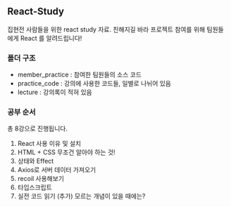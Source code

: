 ## React-Study

집현전 사람들을 위한 react study 자료. 친해지길 바라 프로젝트 참여를 위해 팀원들에게 React 를 알려드립니다!

### 폴더 구조

-   member_practice : 참여한 팀원들의 소스 코드
-   practice_code : 강의에 사용한 코드들, 일별로 나뉘어 있음
-   lecture : 강의록이 적혀 있음

### 공부 순서

총 8강으로 진행됩니다.

1. React 사용 이유 및 설치
2. HTML + CSS 무조건 알아야 하는 것!
3. 상태와 Effect
4. Axios로 서버 데이터 가져오기
5. recoil 사용해보기
6. 타입스크립트
7. 실전 코드 읽기
   (추가) 모르는 개념이 있을 때에는?
